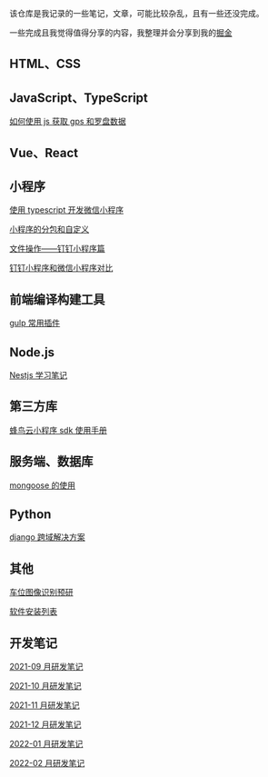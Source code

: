 该仓库是我记录的一些笔记，文章，可能比较杂乱，且有一些还没完成。

一些完成且我觉得值得分享的内容，我整理并会分享到我的[掘金](https://juejin.cn/user/748106242076744/posts)

## HTML、CSS

## JavaScript、TypeScript

[如何使用 js 获取 gps 和罗盘数据](Front%20End/如何使用js获取gps和罗盘数据.md)

## Vue、React

## 小程序

[使用 typescript 开发微信小程序](Mini%20Program/使用typescript开发微信小程序.md)

[小程序的分包和自定义](Mini%20Program/小程序的分包和自定义tabbar.md)

[文件操作——钉钉小程序篇](Mini%20Program/文件操作——钉钉小程序篇.md)

[钉钉小程序和微信小程序对比](Mini%20Program/钉钉小程序和微信小程序对比.md)

## 前端编译构建工具

[gulp 常用插件](Front%20End/gulp常用插件.md)

## Node.js

[Nestjs 学习笔记](Back%20End/Nestjs学习笔记.md)

## 第三方库

[蜂鸟云小程序 sdk 使用手册](Others/蜂鸟云小程序sdk使用手册.md)

## 服务端、数据库

[mongoose 的使用](Back%20End/mongoose的使用.md)

## Python

[django 跨域解决方案](Back%20End/django跨域解决方案.md)

## 其他

[车位图像识别预研](Others/车位图像识别预研.md)

[软件安装列表](Others/软件安装列表.md)

## 开发笔记

[2021-09 月研发笔记](./monthly/2021-09月研发笔记.md)

[2021-10 月研发笔记](./monthly/2021-10月研发笔记.md)

[2021-11 月研发笔记](./monthly/2021-11月研发笔记.md)

[2021-12 月研发笔记](./monthly/2021-12月研发笔记.md)

[2022-01 月研发笔记](./monthly/2022-01月研发笔记.md)

[2022-02 月研发笔记](./monthly/2022-02月研发笔记.md)
